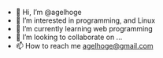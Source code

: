 - 👋 Hi, I’m @agelhoge
- 👀 I’m interested in programming, and Linux
- 🌱 I’m currently learning web programming
- 💞️ I’m looking to collaborate on ...
- 📫 How to reach me agelhoge@gmail.com

<!---
agelhoge/agelhoge is a ✨ special ✨ repository because its `README.md` (this file) appears on your GitHub profile.
You can click the Preview link to take a look at your changes.
--->
